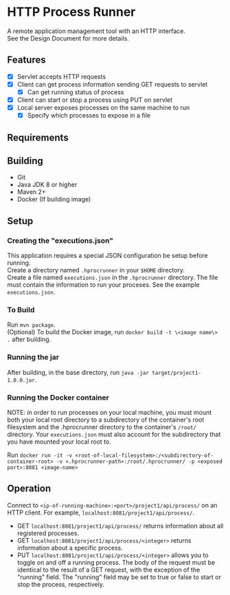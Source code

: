 # HTTP Process Runner
A remote application management tool with an HTTP interface.  
See the Design Document for more details.

## Features
- [x] Servlet accepts HTTP requests
- [x] Client can get process information sending GET requests to servlet
    - [x] Can get running status of process
- [x] Client can start or stop a process using PUT on servlet
- [x] Local server exposes processes on the same machine to run
    - [x] Specify which processes to expose in a file

## Requirements
## Building
- Git
- Java JDK 8 or higher
- Maven 2+
- Docker (If building image)
## Setup

### Creating the "executions.json"
This application requires a special JSON configuration be setup before running.  
Create a directory named `.hprocrunner` in your `$HOME` directory.  
Create a file named `executions.json` in the `.hprocrunner` directory.
The file must contain the information to run your proceses. See the example `executions.json`.

### To Build
Run `mvn package`.  
(Optional) To build the Docker image, run `docker build -t \<image name\> .` after building.


### Running the jar
After building, in the base directory, run `java -jar target/project1-1.0.0.jar`.  

### Running the Docker container
NOTE: in order to run processes on your local machine, you must mount both your local root directory to a subdirectory of the container's root filesystem and the .hprocrunner directory to the container's `/root/` directory. Your `executions.json` must also account for the subdirectory that you have mounted your local root to.

Run `docker run -it -v <root-of-local-filesystem>:/<subdirectory-of-container-root> -v <.hprocrunner-path>:/root/.hprocrunner/ -p <exposed port>:8081 <image-name>`

## Operation
Connect to `<ip-of-running-machine>:<port>/project1/api/process/` on an HTTP client.  For example, `localhost:8081/project1/api/process/`.
- GET `localhost:8081/project1/api/process/` returns information about all registered processes.
- GET `localhost:8081/project1/api/process/<integer>` returns information about a specific process.
- PUT `localhost:8081/project1/api/process/<integer>` allows you to toggle on and off a running process. The body of the request must be identical to the result of a GET request, with the exception of the "running" field. The "running" field may be set to true or false to start or stop the process, respectively.


